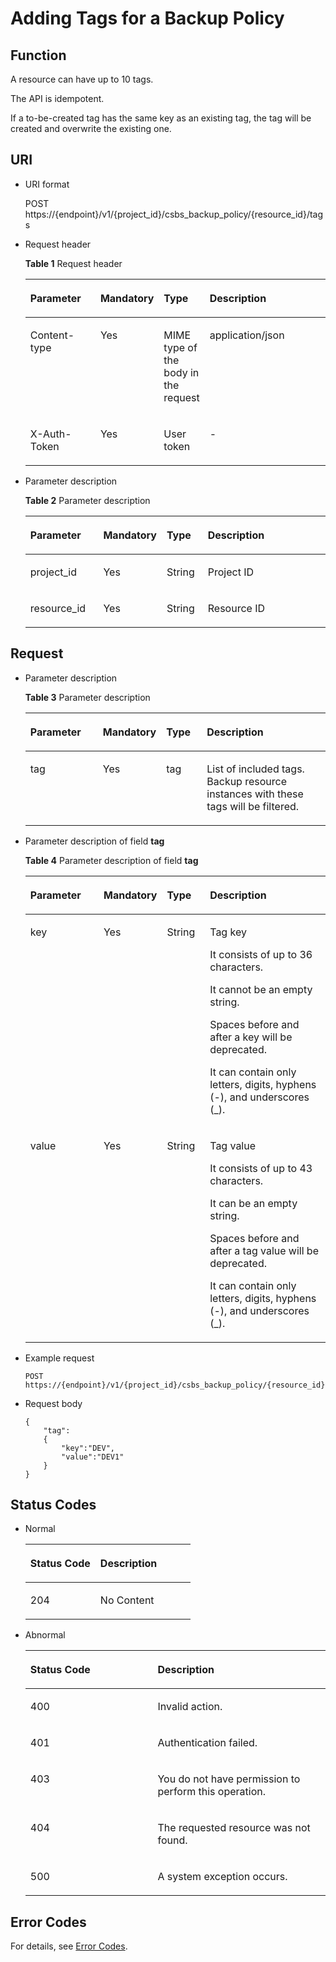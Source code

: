 # Adding Tags for a Backup Policy<a name="EN-US_TOPIC_0098635094"></a>

## Function<a name="section663215"></a>

A resource can have up to 10 tags.

The API is idempotent.

If a to-be-created tag has the same key as an existing tag, the tag will be created and overwrite the existing one.

## URI<a name="section5968939"></a>

-   URI format

    POST https://\{endpoint\}/v1/\{project\_id\}/csbs\_backup\_policy/\{resource\_id\}/tags

-   Request header

    **Table  1**  Request header

    <a name="table12695920"></a>
    <table><thead align="left"><tr id="row324668"><th class="cellrowborder" valign="top" width="24.752475247524753%" id="mcps1.2.5.1.1"><p id="p209623317216"><a name="p209623317216"></a><a name="p209623317216"></a>Parameter</p>
    </th>
    <th class="cellrowborder" valign="top" width="15.841584158415841%" id="mcps1.2.5.1.2"><p id="p15962193221"><a name="p15962193221"></a><a name="p15962193221"></a>Mandatory</p>
    </th>
    <th class="cellrowborder" valign="top" width="13.861386138613863%" id="mcps1.2.5.1.3"><p id="p99783315213"><a name="p99783315213"></a><a name="p99783315213"></a>Type</p>
    </th>
    <th class="cellrowborder" valign="top" width="45.54455445544555%" id="mcps1.2.5.1.4"><p id="p6978835213"><a name="p6978835213"></a><a name="p6978835213"></a>Description</p>
    </th>
    </tr>
    </thead>
    <tbody><tr id="row35224963"><td class="cellrowborder" valign="top" width="24.752475247524753%" headers="mcps1.2.5.1.1 "><p id="p34649765"><a name="p34649765"></a><a name="p34649765"></a>Content-type</p>
    </td>
    <td class="cellrowborder" valign="top" width="15.841584158415841%" headers="mcps1.2.5.1.2 "><p id="p10902133220614"><a name="p10902133220614"></a><a name="p10902133220614"></a>Yes</p>
    </td>
    <td class="cellrowborder" valign="top" width="13.861386138613863%" headers="mcps1.2.5.1.3 "><p id="p55167604"><a name="p55167604"></a><a name="p55167604"></a>MIME type of the body in the request</p>
    </td>
    <td class="cellrowborder" valign="top" width="45.54455445544555%" headers="mcps1.2.5.1.4 "><p id="p36549175"><a name="p36549175"></a><a name="p36549175"></a>application/json</p>
    </td>
    </tr>
    <tr id="row60507121"><td class="cellrowborder" valign="top" width="24.752475247524753%" headers="mcps1.2.5.1.1 "><p id="p2129750"><a name="p2129750"></a><a name="p2129750"></a>X-Auth-Token</p>
    </td>
    <td class="cellrowborder" valign="top" width="15.841584158415841%" headers="mcps1.2.5.1.2 "><p id="p119005323616"><a name="p119005323616"></a><a name="p119005323616"></a>Yes</p>
    </td>
    <td class="cellrowborder" valign="top" width="13.861386138613863%" headers="mcps1.2.5.1.3 "><p id="p38292076"><a name="p38292076"></a><a name="p38292076"></a>User token</p>
    </td>
    <td class="cellrowborder" valign="top" width="45.54455445544555%" headers="mcps1.2.5.1.4 "><p id="p45836489"><a name="p45836489"></a><a name="p45836489"></a>-</p>
    </td>
    </tr>
    </tbody>
    </table>


-   Parameter description

    **Table  2**  Parameter description

    <a name="table18390601"></a>
    <table><thead align="left"><tr id="row7035667"><th class="cellrowborder" valign="top" width="25%" id="mcps1.2.5.1.1"><p id="p1245682610254"><a name="p1245682610254"></a><a name="p1245682610254"></a>Parameter</p>
    </th>
    <th class="cellrowborder" valign="top" width="15%" id="mcps1.2.5.1.2"><p id="p12456152615256"><a name="p12456152615256"></a><a name="p12456152615256"></a>Mandatory</p>
    </th>
    <th class="cellrowborder" valign="top" width="14.000000000000002%" id="mcps1.2.5.1.3"><p id="p20456152682512"><a name="p20456152682512"></a><a name="p20456152682512"></a>Type</p>
    </th>
    <th class="cellrowborder" valign="top" width="46%" id="mcps1.2.5.1.4"><p id="p2456122642515"><a name="p2456122642515"></a><a name="p2456122642515"></a>Description</p>
    </th>
    </tr>
    </thead>
    <tbody><tr id="row60784581"><td class="cellrowborder" valign="top" width="25%" headers="mcps1.2.5.1.1 "><p id="p24604028"><a name="p24604028"></a><a name="p24604028"></a>project_id</p>
    </td>
    <td class="cellrowborder" valign="top" width="15%" headers="mcps1.2.5.1.2 "><p id="p46769243"><a name="p46769243"></a><a name="p46769243"></a>Yes</p>
    </td>
    <td class="cellrowborder" valign="top" width="14.000000000000002%" headers="mcps1.2.5.1.3 "><p id="p30212363"><a name="p30212363"></a><a name="p30212363"></a>String</p>
    </td>
    <td class="cellrowborder" valign="top" width="46%" headers="mcps1.2.5.1.4 "><p id="p65779720"><a name="p65779720"></a><a name="p65779720"></a>Project ID</p>
    </td>
    </tr>
    <tr id="row41882373"><td class="cellrowborder" valign="top" width="25%" headers="mcps1.2.5.1.1 "><p id="p37029065"><a name="p37029065"></a><a name="p37029065"></a>resource_id</p>
    </td>
    <td class="cellrowborder" valign="top" width="15%" headers="mcps1.2.5.1.2 "><p id="p46564252"><a name="p46564252"></a><a name="p46564252"></a>Yes</p>
    </td>
    <td class="cellrowborder" valign="top" width="14.000000000000002%" headers="mcps1.2.5.1.3 "><p id="p13608105"><a name="p13608105"></a><a name="p13608105"></a>String</p>
    </td>
    <td class="cellrowborder" valign="top" width="46%" headers="mcps1.2.5.1.4 "><p id="p28514710"><a name="p28514710"></a><a name="p28514710"></a>Resource ID</p>
    </td>
    </tr>
    </tbody>
    </table>


## Request<a name="section53720453"></a>

-   Parameter description

    **Table  3**  Parameter description

    <a name="table47570623"></a>
    <table><thead align="left"><tr id="row40977906"><th class="cellrowborder" valign="top" width="25.252525252525253%" id="mcps1.2.5.1.1"><p id="p15769330112512"><a name="p15769330112512"></a><a name="p15769330112512"></a>Parameter</p>
    </th>
    <th class="cellrowborder" valign="top" width="14.141414141414144%" id="mcps1.2.5.1.2"><p id="p117692030142515"><a name="p117692030142515"></a><a name="p117692030142515"></a>Mandatory</p>
    </th>
    <th class="cellrowborder" valign="top" width="14.141414141414144%" id="mcps1.2.5.1.3"><p id="p27697305250"><a name="p27697305250"></a><a name="p27697305250"></a>Type</p>
    </th>
    <th class="cellrowborder" valign="top" width="46.46464646464647%" id="mcps1.2.5.1.4"><p id="p4769153092519"><a name="p4769153092519"></a><a name="p4769153092519"></a>Description</p>
    </th>
    </tr>
    </thead>
    <tbody><tr id="row57980147"><td class="cellrowborder" valign="top" width="25.252525252525253%" headers="mcps1.2.5.1.1 "><p id="p65880360"><a name="p65880360"></a><a name="p65880360"></a>tag</p>
    </td>
    <td class="cellrowborder" valign="top" width="14.141414141414144%" headers="mcps1.2.5.1.2 "><p id="p34708966"><a name="p34708966"></a><a name="p34708966"></a>Yes</p>
    </td>
    <td class="cellrowborder" valign="top" width="14.141414141414144%" headers="mcps1.2.5.1.3 "><p id="p59962836"><a name="p59962836"></a><a name="p59962836"></a>tag</p>
    </td>
    <td class="cellrowborder" valign="top" width="46.46464646464647%" headers="mcps1.2.5.1.4 "><p id="p25151514"><a name="p25151514"></a><a name="p25151514"></a>List of included tags. Backup resource instances with these tags will be filtered.</p>
    </td>
    </tr>
    </tbody>
    </table>

-   Parameter description of field  **tag**

    **Table  4**  Parameter description of field  **tag**

    <a name="table24006753"></a>
    <table><thead align="left"><tr id="row22527890"><th class="cellrowborder" valign="top" width="25.742574257425744%" id="mcps1.2.5.1.1"><p id="p4957332182518"><a name="p4957332182518"></a><a name="p4957332182518"></a>Parameter</p>
    </th>
    <th class="cellrowborder" valign="top" width="13.861386138613863%" id="mcps1.2.5.1.2"><p id="p9957632162511"><a name="p9957632162511"></a><a name="p9957632162511"></a>Mandatory</p>
    </th>
    <th class="cellrowborder" valign="top" width="14.85148514851485%" id="mcps1.2.5.1.3"><p id="p209575323251"><a name="p209575323251"></a><a name="p209575323251"></a>Type</p>
    </th>
    <th class="cellrowborder" valign="top" width="45.54455445544555%" id="mcps1.2.5.1.4"><p id="p495723218252"><a name="p495723218252"></a><a name="p495723218252"></a>Description</p>
    </th>
    </tr>
    </thead>
    <tbody><tr id="row53989823"><td class="cellrowborder" valign="top" width="25.742574257425744%" headers="mcps1.2.5.1.1 "><p id="p11099566"><a name="p11099566"></a><a name="p11099566"></a>key</p>
    </td>
    <td class="cellrowborder" valign="top" width="13.861386138613863%" headers="mcps1.2.5.1.2 "><p id="p26649649"><a name="p26649649"></a><a name="p26649649"></a>Yes</p>
    </td>
    <td class="cellrowborder" valign="top" width="14.85148514851485%" headers="mcps1.2.5.1.3 "><p id="p11137969"><a name="p11137969"></a><a name="p11137969"></a>String</p>
    </td>
    <td class="cellrowborder" valign="top" width="45.54455445544555%" headers="mcps1.2.5.1.4 "><p id="p798643483310"><a name="p798643483310"></a><a name="p798643483310"></a>Tag key</p>
    <p id="p036816391334"><a name="p036816391334"></a><a name="p036816391334"></a>It consists of up to 36 characters.</p>
    <p id="p1815945343312"><a name="p1815945343312"></a><a name="p1815945343312"></a>It cannot be an empty string.</p>
    <p id="p139819543334"><a name="p139819543334"></a><a name="p139819543334"></a>Spaces before and after a key will be deprecated.</p>
    <p id="p14766132412516"><a name="p14766132412516"></a><a name="p14766132412516"></a>It can contain only letters, digits, hyphens (-), and underscores (_).</p>
    </td>
    </tr>
    <tr id="row66515904"><td class="cellrowborder" valign="top" width="25.742574257425744%" headers="mcps1.2.5.1.1 "><p id="p19079158"><a name="p19079158"></a><a name="p19079158"></a>value</p>
    </td>
    <td class="cellrowborder" valign="top" width="13.861386138613863%" headers="mcps1.2.5.1.2 "><p id="p1907972"><a name="p1907972"></a><a name="p1907972"></a>Yes</p>
    </td>
    <td class="cellrowborder" valign="top" width="14.85148514851485%" headers="mcps1.2.5.1.3 "><p id="p20328083"><a name="p20328083"></a><a name="p20328083"></a>String</p>
    </td>
    <td class="cellrowborder" valign="top" width="45.54455445544555%" headers="mcps1.2.5.1.4 "><p id="p11608421163420"><a name="p11608421163420"></a><a name="p11608421163420"></a>Tag value</p>
    <p id="p489413816351"><a name="p489413816351"></a><a name="p489413816351"></a>It consists of up to 43 characters.</p>
    <p id="p14194717123517"><a name="p14194717123517"></a><a name="p14194717123517"></a>It can be an empty string.</p>
    <p id="p1146913338362"><a name="p1146913338362"></a><a name="p1146913338362"></a>Spaces before and after a tag value will be deprecated.</p>
    <p id="p13867418343"><a name="p13867418343"></a><a name="p13867418343"></a>It can contain only letters, digits, hyphens (-), and underscores (_).</p>
    </td>
    </tr>
    </tbody>
    </table>

-   Example request

    ```
    POST https://{endpoint}/v1/{project_id}/csbs_backup_policy/{resource_id}/tags
    ```


-   Request body

    ```
    {
        "tag":
        {
            "key":"DEV",
            "value":"DEV1"
        }
    }
    ```


## Status Codes<a name="section13722030"></a>

-   Normal

    <a name="table51926520"></a>
    <table><thead align="left"><tr id="row5115727"><th class="cellrowborder" valign="top" width="42.42%" id="mcps1.1.3.1.1"><p id="p11720763"><a name="p11720763"></a><a name="p11720763"></a>Status Code</p>
    </th>
    <th class="cellrowborder" valign="top" width="57.58%" id="mcps1.1.3.1.2"><p id="p9857780"><a name="p9857780"></a><a name="p9857780"></a>Description</p>
    </th>
    </tr>
    </thead>
    <tbody><tr id="row60282721"><td class="cellrowborder" valign="top" width="42.42%" headers="mcps1.1.3.1.1 "><p id="p51062251"><a name="p51062251"></a><a name="p51062251"></a>204</p>
    </td>
    <td class="cellrowborder" valign="top" width="57.58%" headers="mcps1.1.3.1.2 "><p id="p42401657"><a name="p42401657"></a><a name="p42401657"></a>No Content</p>
    </td>
    </tr>
    </tbody>
    </table>

-   Abnormal

    <a name="table11982196"></a>
    <table><thead align="left"><tr id="row7949639"><th class="cellrowborder" valign="top" width="42.42%" id="mcps1.1.3.1.1"><p id="p39940984"><a name="p39940984"></a><a name="p39940984"></a>Status Code</p>
    </th>
    <th class="cellrowborder" valign="top" width="57.58%" id="mcps1.1.3.1.2"><p id="p13994266"><a name="p13994266"></a><a name="p13994266"></a>Description</p>
    </th>
    </tr>
    </thead>
    <tbody><tr id="row59793748"><td class="cellrowborder" valign="top" width="42.42%" headers="mcps1.1.3.1.1 "><p id="p11455439"><a name="p11455439"></a><a name="p11455439"></a>400</p>
    </td>
    <td class="cellrowborder" valign="top" width="57.58%" headers="mcps1.1.3.1.2 "><p id="p55475379"><a name="p55475379"></a><a name="p55475379"></a>Invalid action.</p>
    </td>
    </tr>
    <tr id="row29516363"><td class="cellrowborder" valign="top" width="42.42%" headers="mcps1.1.3.1.1 "><p id="p42015198"><a name="p42015198"></a><a name="p42015198"></a>401</p>
    </td>
    <td class="cellrowborder" valign="top" width="57.58%" headers="mcps1.1.3.1.2 "><p id="p47787886"><a name="p47787886"></a><a name="p47787886"></a>Authentication failed.</p>
    </td>
    </tr>
    <tr id="row27437792"><td class="cellrowborder" valign="top" width="42.42%" headers="mcps1.1.3.1.1 "><p id="p7868661"><a name="p7868661"></a><a name="p7868661"></a>403</p>
    </td>
    <td class="cellrowborder" valign="top" width="57.58%" headers="mcps1.1.3.1.2 "><p id="p33381819"><a name="p33381819"></a><a name="p33381819"></a>You do not have permission to perform this operation.</p>
    </td>
    </tr>
    <tr id="row32000920"><td class="cellrowborder" valign="top" width="42.42%" headers="mcps1.1.3.1.1 "><p id="p41937705"><a name="p41937705"></a><a name="p41937705"></a>404</p>
    </td>
    <td class="cellrowborder" valign="top" width="57.58%" headers="mcps1.1.3.1.2 "><p id="p41510976"><a name="p41510976"></a><a name="p41510976"></a>The requested resource was not found.</p>
    </td>
    </tr>
    <tr id="row38054464"><td class="cellrowborder" valign="top" width="42.42%" headers="mcps1.1.3.1.1 "><p id="p62512728"><a name="p62512728"></a><a name="p62512728"></a>500</p>
    </td>
    <td class="cellrowborder" valign="top" width="57.58%" headers="mcps1.1.3.1.2 "><p id="p30366184"><a name="p30366184"></a><a name="p30366184"></a>A system exception occurs.</p>
    </td>
    </tr>
    </tbody>
    </table>


## Error Codes<a name="section61541938486"></a>

For details, see  [Error Codes](error-codes.md).

